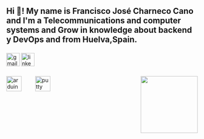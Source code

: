 <h2 align="left">Hi 👋! My name is Francisco José Charneco Cano and I'm a Telecommunications and computer systems and Grow in knowledge about backend y DevOps and from Huelva,Spain.</h2>

###

<div align="left">
  <img src="https://img.shields.io/static/v1?message=Gmail&logo=gmail&label=&color=D14836&logoColor=white&labelColor=&style=for-the-badge" height="35" alt="gmail logo"  />
  <a href="https://es.linkedin.com/in/francisco-josé-charneco-cano" target="_blank">
    <img src="https://img.shields.io/static/v1?message=LinkedIn&logo=linkedin&label=&color=0077B5&logoColor=white&labelColor=&style=for-the-badge" height="35" alt="linkedin logo"  />
  </a>
</div>

###

<img align="right" height="150" src="https://media.giphy.com/media/v1.Y2lkPTc5MGI3NjExNDJpZGgwaW1hNTRlendrN2x5Ym5kMHgwdWJobW0wbW9pcjRkdHZndCZlcD12MV9pbnRlcm5hbF9naWZfYnlfaWQmY3Q9Zw/f7BxfawpRdkXbmJtTm/giphy.gif"  />

###

<div align="left">
  <img src="https://cdn.jsdelivr.net/gh/devicons/devicon/icons/arduino/arduino-original.svg" height="40" alt="arduino logo"  />
  <img width="12" />
  <img width="12" />
  <img src="https://cdn.jsdelivr.net/gh/devicons/devicon/icons/putty/putty-original.svg" height="40" alt="putty logo"  />
  <img width="12" />
</div>

###
